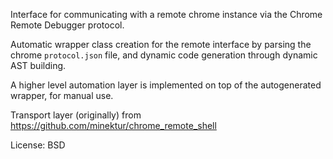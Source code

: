 Interface for communicating with a remote chrome instance via the Chrome 
Remote Debugger protocol.

Automatic wrapper class creation for the remote interface by parsing
the chrome `protocol.json` file, and dynamic code generation through dynamic 
AST building.

A higher level automation layer is implemented on top of the autogenerated 
wrapper, for manual use.


Transport layer (originally) from https://github.com/minektur/chrome_remote_shell

License:
BSD


